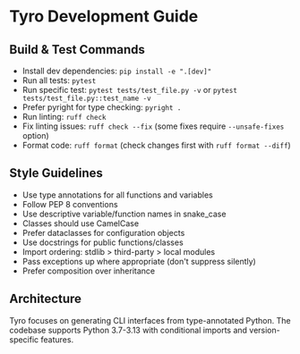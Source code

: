 # Tyro Development Guide

## Build & Test Commands
- Install dev dependencies: `pip install -e ".[dev]"`
- Run all tests: `pytest`
- Run specific test: `pytest tests/test_file.py -v` or `pytest tests/test_file.py::test_name -v`
- Prefer pyright for type checking: `pyright .`
- Run linting: `ruff check`
- Fix linting issues: `ruff check --fix` (some fixes require `--unsafe-fixes` option)
- Format code: `ruff format` (check changes first with `ruff format --diff`)

## Style Guidelines
- Use type annotations for all functions and variables
- Follow PEP 8 conventions 
- Use descriptive variable/function names in snake_case
- Classes should use CamelCase
- Prefer dataclasses for configuration objects
- Use docstrings for public functions/classes
- Import ordering: stdlib > third-party > local modules
- Pass exceptions up where appropriate (don't suppress silently)
- Prefer composition over inheritance

## Architecture
Tyro focuses on generating CLI interfaces from type-annotated Python. The codebase supports Python 3.7-3.13 with conditional imports and version-specific features.